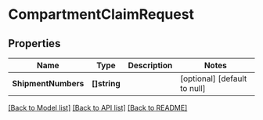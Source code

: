 # CompartmentClaimRequest

## Properties
Name | Type | Description | Notes
------------ | ------------- | ------------- | -------------
**ShipmentNumbers** | **[]string** |  | [optional] [default to null]

[[Back to Model list]](../README.md#documentation-for-models) [[Back to API list]](../README.md#documentation-for-api-endpoints) [[Back to README]](../README.md)

